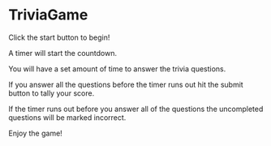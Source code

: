 # TriviaGame

Click the start button to begin!

A timer will start the countdown.

You will have a set amount of time to answer the trivia questions.

If you answer all the questions before the timer runs out hit the submit button to tally your score.

If the timer runs out before you answer all of the questions the uncompleted questions will be marked incorrect.

Enjoy the game!